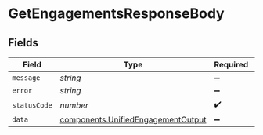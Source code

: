 # GetEngagementsResponseBody


## Fields

| Field                                                                                    | Type                                                                                     | Required                                                                                 | Description                                                                              |
| ---------------------------------------------------------------------------------------- | ---------------------------------------------------------------------------------------- | ---------------------------------------------------------------------------------------- | ---------------------------------------------------------------------------------------- |
| `message`                                                                                | *string*                                                                                 | :heavy_minus_sign:                                                                       | N/A                                                                                      |
| `error`                                                                                  | *string*                                                                                 | :heavy_minus_sign:                                                                       | N/A                                                                                      |
| `statusCode`                                                                             | *number*                                                                                 | :heavy_check_mark:                                                                       | N/A                                                                                      |
| `data`                                                                                   | [components.UnifiedEngagementOutput](../../models/components/unifiedengagementoutput.md) | :heavy_minus_sign:                                                                       | N/A                                                                                      |